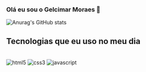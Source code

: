 

### Olá eu sou o Gelcimar Moraes 🖖

![Anurag's GitHub stats](https://github-readme-stats.vercel.app/api?username=GelcimarMoraes&show_icons=true&theme=radical)

## Tecnologias que eu uso no meu dia

<div style="display: inline_block"></br>
    <img align="center" alt="html5" src="https://img.shields.io/badge/HTML5-E34F26?style=for-the-badge&logo=html5&logoColor=white"/>
    <img align="center" alt="css3" src="https://img.shields.io/badge/CSS3-1572B6?style=for-the-badge&logo=css3&logoColor=white"/>
    <img align="center" alt="javascript" src="https://img.shields.io/badge/JavaScript-F7DF1E?style=for-the-badge&logo=javascript&logoColor=black"/>
</div>
